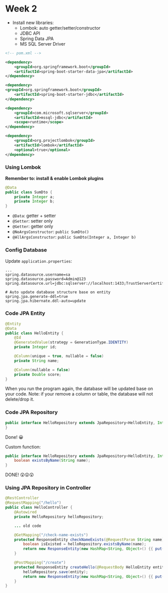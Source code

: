 # Week 2
- Install new libraries:
  - Lombok: auto getter/setter/constructor
  - JDBC API
  - Spring Data JPA
  - MS SQL Server Driver
```xml
<!-- pom.xml -->

<dependency>
    <groupId>org.springframework.boot</groupId>
    <artifactId>spring-boot-starter-data-jpa</artifactId>
</dependency>

<dependency>
<groupId>org.springframework.boot</groupId>
    <artifactId>spring-boot-starter-jdbc</artifactId>
</dependency>

<dependency>
    <groupId>com.microsoft.sqlserver</groupId>
    <artifactId>mssql-jdbc</artifactId>
    <scope>runtime</scope>
</dependency>

<dependency>
    <groupId>org.projectlombok</groupId>
    <artifactId>lombok</artifactId>
    <optional>true</optional>
</dependency>
```
### Using Lombok

**Remember to: install & enable Lombok plugins**
```java
@Data
public class SumDto {
    private Integer a;
    private Integer b;
}
```
- `@Data`: getter + setter
- `@Setter`: setter only
- `@Getter`: getter only
- `@NoArgsConstructor`: `public SumDto()`
- `@AllArgsConstructor`: `public SumDto(Integer a, Integer b)`
### Config Database
Update `application.properties`:
```properties
...
spring.datasource.username=sa
spring.datasource.password=Admin@123
spring.datasource.url=jdbc:sqlserver://localhost:1433;TrustServerCertificate=true;database=QltcDb

# Auto update database structure base on entity
spring.jpa.generate-ddl=true
spring.jpa.hibernate.ddl-auto=update
```
### Code JPA Entity
```java
@Entity
@Data
public class HelloEntity {
    @Id
    @GeneratedValue(strategy = GenerationType.IDENTITY)
    private Integer id;

    @Column(unique = true, nullable = false)
    private String name;

    @Column(nullable = false)
    private Double score;
}
```
When you run the program again, the database will be updated base on your code. Note: if your remove a column or table, the database will not delete/drop it.
### Code JPA Repository
```java
public interface HelloRepository extends JpaRepository<HelloEntity, Integer> {
}
```
Done! 😀

Custom function:
```java
public interface HelloRepository extends JpaRepository<HelloEntity, Integer> {
    boolean existsByName(String name);
}
```
DONE! 😲😲😲
### Using JPA Repository in Controller
```java
@RestController
@RequestMapping("/hello")
public class HelloController {
    @Autowired
    private HelloRepository helloRepository;

    ... old code

    @GetMapping("/check-name-exists")
    protected ResponseEntity checkNameExists(@RequestParam String name) {
        boolean isExisted = helloRepository.existsByName(name);
        return new ResponseEntity(new HashMap<String, Object>() {{ put("result", isExisted); }}, HttpStatus.OK);
    }

    @PostMapping("/create")
    protected ResponseEntity createHello(@RequestBody HelloEntity entity) {
        helloRepository.save(entity);
        return new ResponseEntity(new HashMap<String, Object>() {{ put("message", "Success!"); }}, HttpStatus.CREATED);
    }
}
```
